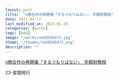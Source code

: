 ```yaml
---
layout: post
title:  "n晩合作の再開催「するつもりはない」　冬眠財務相"
date: 2021-04-17
last_modified_at: 2023-01-25
categories: [works]
tags: [mad]
image: "/works/sm38595473.jpg"
thumb: "/thumbs/sm38595473.png"
description: ""
---
```


<script type="application/javascript" src="https://embed.nicovideo.jp/watch/sm38595473/script?w=640&h=360"></script><noscript><a href="https://www.nicovideo.jp/watch/sm38595473">n晩合作の再開催「するつもりはない」　冬眠財務相</a></noscript>

23-星間飛行